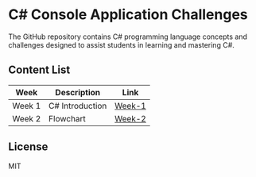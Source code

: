 # C# Console Application Challenges

The GitHub repository contains C# programming language concepts and challenges designed to assist students in learning and mastering C#.

## Content List

| Week | Description | Link 
| ------ | ------ | ------ |
| Week 1 | C# Introduction | [Week-1](https://github.com/BuenoIT/csharp-console-challenges/tree/main/Week_1)|
| Week 2 | Flowchart | [Week-2](https://github.com/BuenoIT/csharp-console-challenges/tree/main/Week_2)|


## License

MIT
